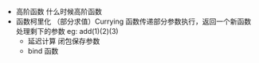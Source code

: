 -   高阶函数 什么时候高阶函数
-   函数柯里化 （部分求值）Currying 函数传递部分参数执行，返回一个新函数处理剩下的参数 eg: add(1)(2)(3)
    -   延迟计算 闭包保存参数
    -   bind 函数
